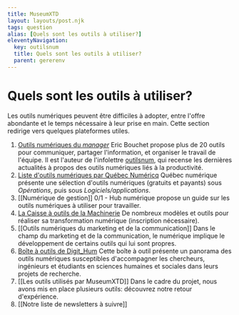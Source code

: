 ```yaml
---
title: MuseumXTD
layout: layouts/post.njk
tags: question
alias: [Quels sont les outils à utiliser?]
eleventyNavigation:
  key: outilsnum
  title: Quels sont les outils à utiliser?
  parent: gererenv
---
```

# Quels sont les outils à utiliser?
Les outils numériques peuvent être difficiles à adopter, entre l'offre abondante et le temps nécessaire à leur prise en main. Cette section redirige vers quelques plateformes utiles. 

1. [Outils numériques du *manager*](https://outilsnum.us16.list-manage.com/track/click?u=a58e88a35e86b513128facc00&id=9e7f3e507c&e=264b52892a)
  Eric Bouchet propose plus de 20 outils pour communiquer, partager l'information, et organiser le travail de l'équipe. Il est l'auteur de l'infolettre [outilsnum](https://outilsnum.fr/), qui recense les dernières actualités à propos des outils numériques liés à la productivité. 
2. [Liste d'outils numériques par Québec Numéricq](https://quebecnumerique.com/boite-outils/#tab-143-0)
  Québec numérique présente une sélection d'outils numériques (gratuits et payants) sous *Opérations*, puis sous *Logiciels/applications*. 
3. [[Numérique de gestion]]
   0/1 - Hub numérique propose un guide sur les outils numériques à utiliser pour travailler.
4. [La Caisse à outils de la Machinerie](https://machineriedesarts.ca/outils/)
  De nombreux modèles et outils pour réaliser sa transformation numérique (inscription nécessaire). 
5. [[Outils numériques du marketing et de la communication]]
   Dans le champ du marketing et de la communication, le numérique implique le développement de certains outils qui lui sont propres. 
6. [Boîte à outils de Digit_Hum](https://digithum.huma-num.fr/ressources/boiteaoutils/)
  Cette boîte à outil présente un panorama des outils numériques susceptibles d'accompagner les chercheurs, ingénieurs et étudiants en sciences humaines et sociales dans leurs projets de recherche.
7. [[Les outils utilisés par MuseumXTD]]
   Dans le cadre du projet, nous avons mis en place plusieurs outils: découvrez notre retour d'expérience. 
8. [[Notre liste de newsletters à suivre]]
